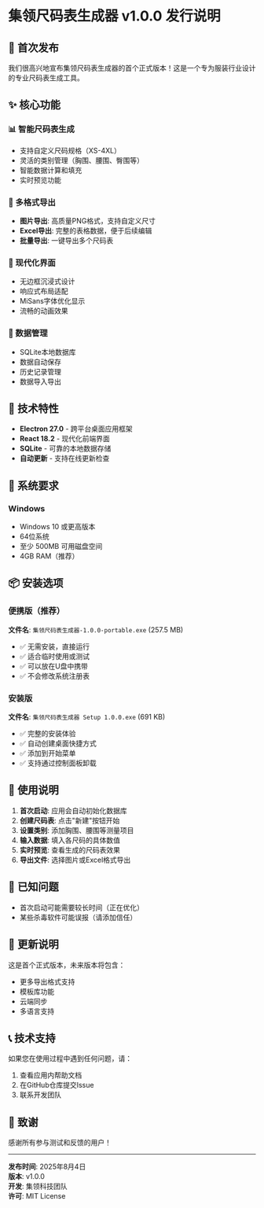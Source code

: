# 集领尺码表生成器 v1.0.0 发行说明

## 🎉 首次发布

我们很高兴地宣布集领尺码表生成器的首个正式版本！这是一个专为服装行业设计的专业尺码表生成工具。

## ✨ 核心功能

### 📊 智能尺码表生成
- 支持自定义尺码规格（XS-4XL）
- 灵活的类别管理（胸围、腰围、臀围等）
- 智能数据计算和填充
- 实时预览功能

### 📁 多格式导出
- **图片导出**: 高质量PNG格式，支持自定义尺寸
- **Excel导出**: 完整的表格数据，便于后续编辑
- **批量导出**: 一键导出多个尺码表

### 🎨 现代化界面
- 无边框沉浸式设计
- 响应式布局适配
- MiSans字体优化显示
- 流畅的动画效果

### 💾 数据管理
- SQLite本地数据库
- 数据自动保存
- 历史记录管理
- 数据导入导出

## 🔧 技术特性

- **Electron 27.0** - 跨平台桌面应用框架
- **React 18.2** - 现代化前端界面
- **SQLite** - 可靠的本地数据存储
- **自动更新** - 支持在线更新检查

## 🚀 系统要求

### Windows
- Windows 10 或更高版本
- 64位系统
- 至少 500MB 可用磁盘空间
- 4GB RAM（推荐）

## 📦 安装选项

### 便携版（推荐）
**文件名**: `集领尺码表生成器-1.0.0-portable.exe` (257.5 MB)
- ✅ 无需安装，直接运行
- ✅ 适合临时使用或测试
- ✅ 可以放在U盘中携带
- ✅ 不会修改系统注册表

### 安装版
**文件名**: `集领尺码表生成器 Setup 1.0.0.exe` (691 KB)
- ✅ 完整的安装体验
- ✅ 自动创建桌面快捷方式
- ✅ 添加到开始菜单
- ✅ 支持通过控制面板卸载

## 🎯 使用说明

1. **首次启动**: 应用会自动初始化数据库
2. **创建尺码表**: 点击"新建"按钮开始
3. **设置类别**: 添加胸围、腰围等测量项目
4. **输入数据**: 填入各尺码的具体数值
5. **实时预览**: 查看生成的尺码表效果
6. **导出文件**: 选择图片或Excel格式导出

## 🐛 已知问题

- 首次启动可能需要较长时间（正在优化）
- 某些杀毒软件可能误报（请添加信任）

## 🔄 更新说明

这是首个正式版本，未来版本将包含：
- 更多导出格式支持
- 模板库功能
- 云端同步
- 多语言支持

## 📞 技术支持

如果您在使用过程中遇到任何问题，请：
1. 查看应用内帮助文档
2. 在GitHub仓库提交Issue
3. 联系开发团队

## 🙏 致谢

感谢所有参与测试和反馈的用户！

---

**发布时间**: 2025年8月4日  
**版本**: v1.0.0  
**开发**: 集领科技团队  
**许可**: MIT License
